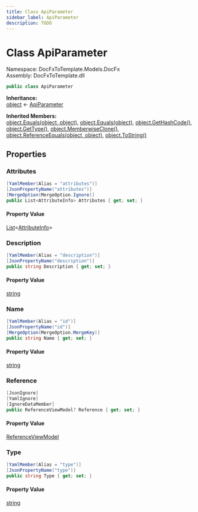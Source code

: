 ```yaml
---
title: Class ApiParameter
sidebar_label: ApiParameter
description: TODO
---
```


# Class ApiParameter
Namespace: DocFxToTemplate.Models.DocFx   
Assembly: DocFxToTemplate.dll
    
   

```csharp title="T:\Projekty\DocFxToTemplate\src\DocFxToTemplate\Models\DocFx\ApiParameter.cs#10" 
public class ApiParameter
```

**Inheritance:**   
[object](https://learn.microsoft.com/dotnet/api/system.object) &lt;- 
[ApiParameter](../DocFxToTemplate.Models.DocFx/ApiParameter)   

**Inherited Members:**   
[object.Equals(object, object)](https://learn.microsoft.com/dotnet/api/system.object.equals#system-object-equals(system-object-system-object)), [object.Equals(object)](https://learn.microsoft.com/dotnet/api/system.object.equals#system-object-equals(system-object)), [object.GetHashCode()](https://learn.microsoft.com/dotnet/api/system.object.gethashcode), [object.GetType()](https://learn.microsoft.com/dotnet/api/system.object.gettype), [object.MemberwiseClone()](https://learn.microsoft.com/dotnet/api/system.object.memberwiseclone), [object.ReferenceEquals(object, object)](https://learn.microsoft.com/dotnet/api/system.object.referenceequals), [object.ToString()](https://learn.microsoft.com/dotnet/api/system.object.tostring)   

   

## Properties
### Attributes
   
            
```csharp title="T:\Projekty\DocFxToTemplate\src\DocFxToTemplate\Models\DocFx\ApiParameter.cs#27"
[YamlMember(Alias = "attributes")]
[JsonPropertyName("attributes")]
[MergeOption(MergeOption.Ignore)]
public List<AttributeInfo> Attributes { get; set; }
```   

#### Property Value
[List](https://learn.microsoft.com/dotnet/api/system.collections.generic.list-1)&lt;[AttributeInfo](../DocFxToTemplate.Models.DocFx/AttributeInfo)&gt;   
   
### Description
   
            
```csharp title="T:\Projekty\DocFxToTemplate\src\DocFxToTemplate\Models\DocFx\ApiParameter.cs#22"
[YamlMember(Alias = "description")]
[JsonPropertyName("description")]
public string Description { get; set; }
```   

#### Property Value
[string](https://learn.microsoft.com/dotnet/api/system.string)   
   
### Name
   
            
```csharp title="T:\Projekty\DocFxToTemplate\src\DocFxToTemplate\Models\DocFx\ApiParameter.cs#12"
[YamlMember(Alias = "id")]
[JsonPropertyName("id")]
[MergeOption(MergeOption.MergeKey)]
public string Name { get; set; }
```   

#### Property Value
[string](https://learn.microsoft.com/dotnet/api/system.string)   
   
### Reference
   
            
```csharp title="T:\Projekty\DocFxToTemplate\src\DocFxToTemplate\Models\DocFx\ApiParameter.cs#32"
[JsonIgnore]
[YamlIgnore]
[IgnoreDataMember]
public ReferenceViewModel? Reference { get; set; }
```   

#### Property Value
[ReferenceViewModel](../DocFxToTemplate.Models.DocFx/ReferenceViewModel)   
   
### Type
   
            
```csharp title="T:\Projekty\DocFxToTemplate\src\DocFxToTemplate\Models\DocFx\ApiParameter.cs#17"
[YamlMember(Alias = "type")]
[JsonPropertyName("type")]
public string Type { get; set; }
```   

#### Property Value
[string](https://learn.microsoft.com/dotnet/api/system.string)   
   
   

   

   

   

   

   
